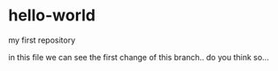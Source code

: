 # hello-world
my first repository

in this file we can see the first change of this branch..
do you think so...
